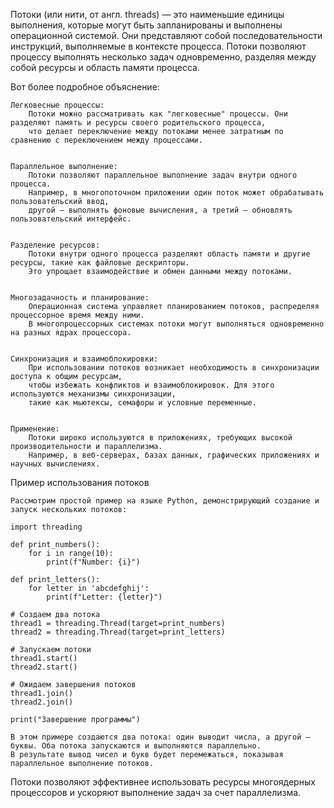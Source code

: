 Потоки (или нити, от англ. threads) — это наименьшие единицы выполнения, которые могут быть запланированы 
и выполнены операционной системой. Они представляют собой последовательности инструкций, выполняемые в контексте процесса. 
Потоки позволяют процессу выполнять несколько задач одновременно, разделяя между собой ресурсы и область памяти процесса. 

Вот более подробное объяснение:

    Легковесные процессы: 
        Потоки можно рассматривать как "легковесные" процессы. Они разделяют память и ресурсы своего родительского процесса, 
        что делает переключение между потоками менее затратным по сравнению с переключением между процессами.


    Параллельное выполнение: 
        Потоки позволяют параллельное выполнение задач внутри одного процесса. 
        Например, в многопоточном приложении один поток может обрабатывать пользовательский ввод, 
        другой — выполнять фоновые вычисления, а третий — обновлять пользовательский интерфейс.


    Разделение ресурсов: 
        Потоки внутри одного процесса разделяют область памяти и другие ресурсы, такие как файловые дескрипторы. 
        Это упрощает взаимодействие и обмен данными между потоками.


    Многозадачность и планирование:     
        Операционная система управляет планированием потоков, распределяя процессорное время между ними. 
        В многопроцессорных системах потоки могут выполняться одновременно на разных ядрах процессора.


    Синхронизация и взаимоблокировки: 
        При использовании потоков возникает необходимость в синхронизации доступа к общим ресурсам, 
        чтобы избежать конфликтов и взаимоблокировок. Для этого используются механизмы синхронизации, 
        такие как мьютексы, семафоры и условные переменные.


    Применение:     
        Потоки широко используются в приложениях, требующих высокой производительности и параллелизма. 
        Например, в веб-серверах, базах данных, графических приложениях и научных вычислениях.


Пример использования потоков

    Рассмотрим простой пример на языке Python, демонстрирующий создание и запуск нескольких потоков:
    
    import threading
    
    def print_numbers():
        for i in range(10):
            print(f"Number: {i}")
    
    def print_letters():
        for letter in 'abcdefghij':
            print(f"Letter: {letter}")
    
    # Создаем два потока
    thread1 = threading.Thread(target=print_numbers)
    thread2 = threading.Thread(target=print_letters)
    
    # Запускаем потоки
    thread1.start()
    thread2.start()
    
    # Ожидаем завершения потоков
    thread1.join()
    thread2.join()
    
    print("Завершение программы")
    
    В этом примере создаются два потока: один выводит числа, а другой — буквы. Оба потока запускаются и выполняются параллельно. 
    В результате вывод чисел и букв будет перемежаться, показывая параллельное выполнение потоков.


Потоки позволяют эффективнее использовать ресурсы многоядерных процессоров и ускоряют выполнение задач за счет параллелизма.
